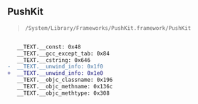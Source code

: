 ## PushKit

> `/System/Library/Frameworks/PushKit.framework/PushKit`

```diff

   __TEXT.__const: 0x48
   __TEXT.__gcc_except_tab: 0x84
   __TEXT.__cstring: 0x646
-  __TEXT.__unwind_info: 0x1f0
+  __TEXT.__unwind_info: 0x1e0
   __TEXT.__objc_classname: 0x196
   __TEXT.__objc_methname: 0x136c
   __TEXT.__objc_methtype: 0x308

```
